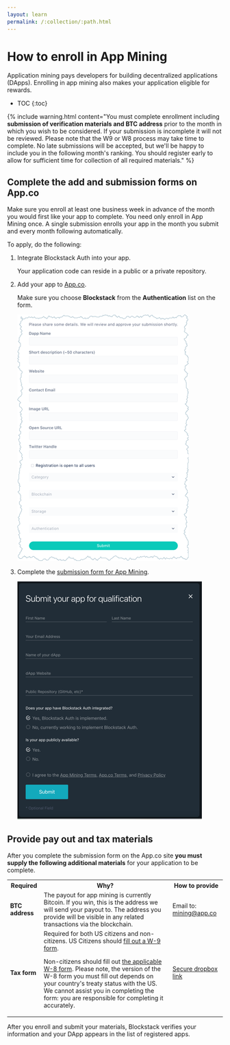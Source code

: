```yaml
---
layout: learn
permalink: /:collection/:path.html
---
```

# How to enroll in App Mining

Application mining pays developers for building decentralized applications
(DApps). Enrolling in app mining also makes your application eligible for
rewards.

* TOC
{:toc}


{% include warning.html content="You must complete enrollment including <b>submission of verification materials and BTC address</b> prior to the month in which you wish to be considered. If your submission is incomplete it will not be reviewed. Please note that the W9 or W8 process may take time to complete. No late submissions will be accepted, but we'll be happy to include you in the following month's ranking. You should register early to allow for sufficient time for collection of all required materials." %}


## Complete the add and submission forms on App.co

Make sure you enroll at least one business week in advance of the month you
would first like your app to complete.  You need only enroll in App Mining once.  A single
submission enrolls your app in the month you submit and every month following
automatically.

To apply, do the following:

1. Integrate Blockstack Auth into your app.

   Your application code can reside in a public or a private repository.

2. Add your app to <a href="https://app.co/submit" target="\_blank">App.co</a>.

   Make sure you choose **Blockstack** from the **Authentication** list on the form.

   <img src="images/add-app.png" alt="">

3. Complete the <a href="https://app.co/mining" target="\_blank">submission form for App Mining</a>.

    <img src="images/submit.png" alt="">


## Provide pay out and tax materials

After you complete the submission form on the App.co site **you must supply the following additional
materials** for your application to be complete.

<table class="uk-table uk-table-small uk-table-divider">
  <tr>
    <th>Required</th>
    <th>Why?</th>
    <th>How to provide</th>
  </tr>
  <tr>
    <td><strong>BTC address</strong></td>
    <td>The payout for app mining is currently Bitcoin.  If you win, this is the address we will send your payout to. The address you provide will be visible in any related transactions via the blockchain.</td>
    <td>Email to: <a href="mailto:mining@app.co" target="\_blank">mining@app.co</a></td>
  </tr>
  <tr>
    <td><strong>Tax form</strong></td>
    <td>Required for both US citizens and non-citizens. US Citizens should <a href="http://bit.ly/2QrRbSD" target="\_">fill out a W-9 form</a>.
    <p>Non-citizens should fill out <a href="http://bit.ly/2QPo9Mo" target="\_blank">the applicable W-8 form</a>. Please note, the version of the W-8 form you must fill out depends on your country's treaty status with the US. We cannot assist you in completing the form: you are responsible for completing it accurately.</p></td>
    <td><a href="https://www.dropbox.com/request/sCpPzIILkhKFvfDjB620" target="\_blank">Secure dropbox link</a></td>
  </tr>
</table>

After you enroll and submit your materials, Blockstack verifies your information and your DApp appears in
the list of registered apps.
